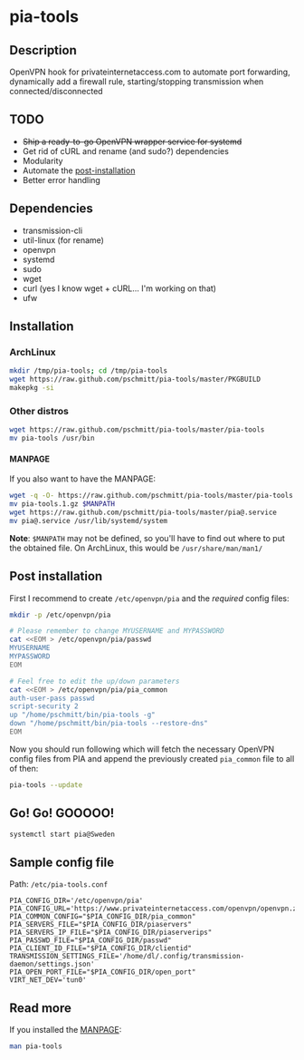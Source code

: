 # pia-tools

## Description

OpenVPN hook for privateinternetaccess.com to automate port forwarding, dynamically add a firewall rule, starting/stopping transmission when connected/disconnected

## TODO

* ~~Ship a ready-to-go OpenVPN wrapper service for systemd~~
* Get rid of cURL and rename (and sudo?) dependencies
* Modularity
* Automate the [post-installation](#post-installation)
* Better error handling

## Dependencies

* transmission-cli
* util-linux (for rename)
* openvpn
* systemd
* sudo
* wget
* curl (yes I know wget + cURL... I'm working on that)
* ufw

## Installation

### ArchLinux

```bash
mkdir /tmp/pia-tools; cd /tmp/pia-tools
wget https://raw.github.com/pschmitt/pia-tools/master/PKGBUILD
makepkg -si
```

### Other distros

```bash
wget https://raw.github.com/pschmitt/pia-tools/master/pia-tools
mv pia-tools /usr/bin
```

#### MANPAGE

If you also want to have the MANPAGE:

```bash
wget -q -O- https://raw.github.com/pschmitt/pia-tools/master/pia-tools.groff | gzip -c - > pia-tools.1.gz 
mv pia-tools.1.gz $MANPATH
wget https://raw.github.com/pschmitt/pia-tools/master/pia@.service
mv pia@.service /usr/lib/systemd/system
```

**Note**: `$MANPATH` may not be defined, so you'll have to find out where to put the obtained file. On ArchLinux, this would be `/usr/share/man/man1/`

## Post installation

First I recommend to create `/etc/openvpn/pia` and the *required* config files:

```bash
mkdir -p /etc/openvpn/pia

# Please remember to change MYUSERNAME and MYPASSWORD
cat <<EOM > /etc/openvpn/pia/passwd
MYUSERNAME
MYPASSWORD
EOM

# Feel free to edit the up/down parameters
cat <<EOM > /etc/openvpn/pia/pia_common
auth-user-pass passwd
script-security 2 
up "/home/pschmitt/bin/pia-tools -g"
down "/home/pschmitt/bin/pia-tools --restore-dns"
EOM
```

Now you should run following which will fetch the necessary OpenVPN config files from PIA and append the previously created `pia_common` file to all of then:

```bash
pia-tools --update
```

## Go! Go! GOOOOO!

```bash
systemctl start pia@Sweden
```

## Sample config file

Path: `/etc/pia-tools.conf`

```
PIA_CONFIG_DIR='/etc/openvpn/pia'
PIA_CONFIG_URL='https://www.privateinternetaccess.com/openvpn/openvpn.zip'
PIA_COMMON_CONFIG="$PIA_CONFIG_DIR/pia_common"
PIA_SERVERS_FILE="$PIA_CONFIG_DIR/piaservers"
PIA_SERVERS_IP_FILE="$PIA_CONFIG_DIR/piaserverips"
PIA_PASSWD_FILE="$PIA_CONFIG_DIR/passwd"
PIA_CLIENT_ID_FILE="$PIA_CONFIG_DIR/clientid"
TRANSMISSION_SETTINGS_FILE='/home/dl/.config/transmission-daemon/settings.json'
PIA_OPEN_PORT_FILE="$PIA_CONFIG_DIR/open_port"
VIRT_NET_DEV='tun0'
```

## Read more

If you installed the [MANPAGE](#manpage):

```bash
man pia-tools
```
